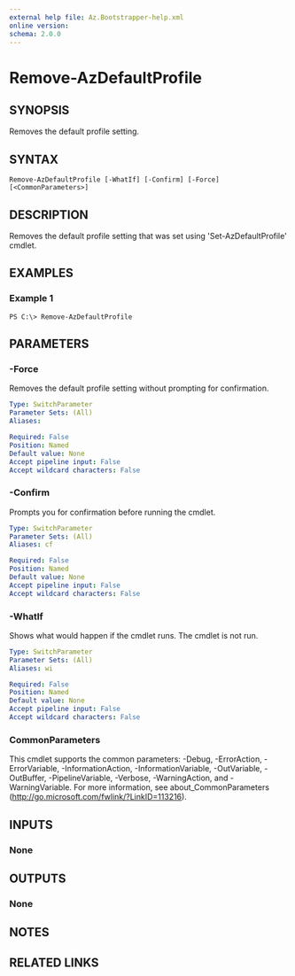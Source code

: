 ```yaml
---
external help file: Az.Bootstrapper-help.xml
online version: 
schema: 2.0.0
---
```


# Remove-AzDefaultProfile

## SYNOPSIS
Removes the default profile setting.

## SYNTAX

```
Remove-AzDefaultProfile [-WhatIf] [-Confirm] [-Force] [<CommonParameters>]
```

## DESCRIPTION
Removes the default profile setting that was set using 'Set-AzDefaultProfile' cmdlet.

## EXAMPLES

### Example 1
```
PS C:\> Remove-AzDefaultProfile
```

## PARAMETERS

### -Force
Removes the default profile setting without prompting for confirmation.

```yaml
Type: SwitchParameter
Parameter Sets: (All)
Aliases: 

Required: False
Position: Named
Default value: None
Accept pipeline input: False
Accept wildcard characters: False
```

### -Confirm
Prompts you for confirmation before running the cmdlet.

```yaml
Type: SwitchParameter
Parameter Sets: (All)
Aliases: cf

Required: False
Position: Named
Default value: None
Accept pipeline input: False
Accept wildcard characters: False
```

### -WhatIf
Shows what would happen if the cmdlet runs. The cmdlet is not run.

```yaml
Type: SwitchParameter
Parameter Sets: (All)
Aliases: wi

Required: False
Position: Named
Default value: None
Accept pipeline input: False
Accept wildcard characters: False
```

### CommonParameters
This cmdlet supports the common parameters: -Debug, -ErrorAction, -ErrorVariable, -InformationAction, -InformationVariable, -OutVariable, -OutBuffer, -PipelineVariable, -Verbose, -WarningAction, and -WarningVariable. For more information, see about_CommonParameters (http://go.microsoft.com/fwlink/?LinkID=113216).

## INPUTS

### None

## OUTPUTS

### None

## NOTES

## RELATED LINKS

